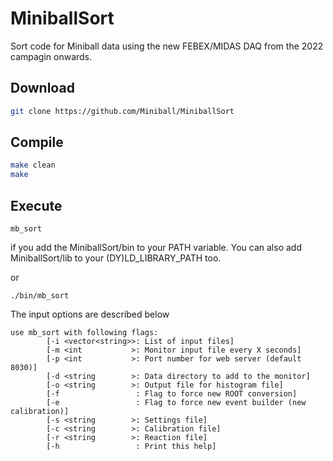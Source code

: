 # MiniballSort

Sort code for Miniball data using the new FEBEX/MIDAS DAQ from the 2022 campagin onwards.

## Download

```bash
git clone https://github.com/Miniball/MiniballSort
```

## Compile

```bash
make clean
make
```


## Execute

```
mb_sort
```
if you add the MiniballSort/bin to your PATH variable. You can also add MiniballSort/lib to your (DY)LD_LIBRARY_PATH too.

or
```
./bin/mb_sort
```

The input options are described below

```
use mb_sort with following flags:
        [-i <vector<string>>: List of input files]
        [-m <int           >: Monitor input file every X seconds]
        [-p <int           >: Port number for web server (default 8030)]
        [-d <string        >: Data directory to add to the monitor]
        [-o <string        >: Output file for histogram file]
        [-f                 : Flag to force new ROOT conversion]
        [-e                 : Flag to force new event builder (new calibration)]
        [-s <string        >: Settings file]
        [-c <string        >: Calibration file]
        [-r <string        >: Reaction file]
        [-h                 : Print this help]
```
